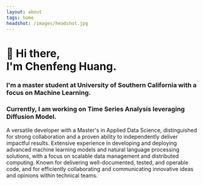 ```yaml
---
layout: about
tags: home
headshot: /images/headshot.jpg
---
```


# 👋 Hi there, <br/> I'm Chenfeng Huang.

### I'm a master student at University of Southern California with a focus on Machine Learning.

### Currently, I am working on Time Series Analysis leveraging Diffusion Model.


A versatile developer with a Master's in Applied Data Science, distinguished for strong collaboration and a proven ability to independently deliver impactful results. Extensive experience in developing and deploying advanced machine learning models and natural language processing solutions, with a focus on scalable data management and distributed computing. Known for delivering well-documented, tested, and operable code, and for efficiently collaborating and communicating innovative ideas and opinions within technical teams.


